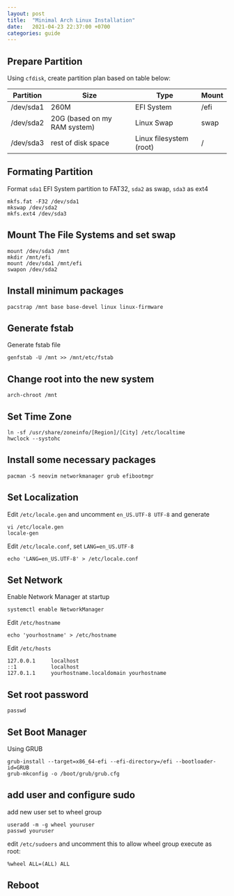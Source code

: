 ```yaml
---
layout: post
title:  "Minimal Arch Linux Installation"
date:   2021-04-23 22:37:00 +0700
categories: guide
---
```


## Prepare Partition

Using `cfdisk`, create partition plan based on table below:

| Partition | Size                          | Type                    | Mount |
| --------- | ----------------------------- | ----------------------- | ----- |
| /dev/sda1 | 260M                          | EFI System              | /efi  |
| /dev/sda2 | 20G (based on my RAM system)  | Linux Swap              | swap  |
| /dev/sda3 | rest of disk space            | Linux filesystem (root) | /     |

## Formating Partition

Format `sda1` EFI System partition to FAT32, `sda2` as swap, `sda3` as ext4

```shell
mkfs.fat -F32 /dev/sda1
mkswap /dev/sda2
mkfs.ext4 /dev/sda3
```

## Mount The File Systems and set swap

```shell
mount /dev/sda3 /mnt
mkdir /mnt/efi
mount /dev/sda1 /mnt/efi
swapon /dev/sda2
```

## Install minimum packages

```shell
pacstrap /mnt base base-devel linux linux-firmware
```

## Generate fstab

Generate fstab file

```shell
genfstab -U /mnt >> /mnt/etc/fstab
```

## Change root into the new system

```shell
arch-chroot /mnt
```

## Set Time Zone

```shell
ln -sf /usr/share/zoneinfo/[Region]/[City] /etc/localtime
hwclock --systohc
```

## Install some necessary packages

```shell
pacman -S neovim networkmanager grub efibootmgr
```

## Set Localization

Edit `/etc/locale.gen` and uncomment `en_US.UTF-8 UTF-8` and generate

```shell
vi /etc/locale.gen
locale-gen
```

Edit `/etc/locale.conf`, set `LANG=en_US.UTF-8`

```shell
echo 'LANG=en_US.UTF-8' > /etc/locale.conf
```

## Set Network

Enable Network Manager at startup

```shell
systemctl enable NetworkManager
```

Edit `/etc/hostname`

```shell
echo 'yourhostname' > /etc/hostname
```

Edit `/etc/hosts`

```text
127.0.0.1     localhost
::1           localhost
127.0.1.1     yourhostname.localdomain yourhostname
```

## Set root password

```shell
passwd
```

## Set Boot Manager

Using GRUB

```shell
grub-install --target=x86_64-efi --efi-directory=/efi --bootloader-id=GRUB
grub-mkconfig -o /boot/grub/grub.cfg
```

## add user and configure sudo

add new user set to wheel group

```shell
useradd -m -g wheel youruser
passwd youruser
```

edit `/etc/sudoers` and uncomment this to allow wheel group execute as root:

```text
%wheel ALL=(ALL) ALL
```

## Reboot
